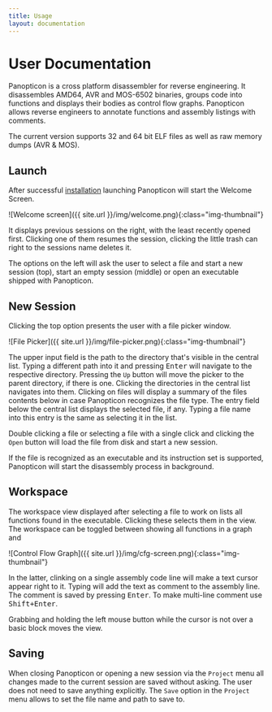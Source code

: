 ```yaml
---
title: Usage
layout: documentation
---
```

# User Documentation

Panopticon is a cross platform disassembler for reverse engineering. It
disassembles AMD64, AVR and MOS-6502 binaries, groups code into functions and
displays their bodies as control flow graphs. Panopticon allows reverse
engineers to annotate functions and assembly listings with comments.

The current version supports 32 and 64 bit ELF files as well as raw memory
dumps (AVR & MOS).

## Launch

After successful [installation](https://panopticon.re/get) launching Panopticon
will start the Welcome Screen.

![Welcome screen]({{ site.url }}/img/welcome.png){:class="img-thumbnail"}

It displays previous sessions on the right, with the least recently opened
first. Clicking one of them resumes the session, clicking the little trash can
right to the sessions name deletes it.

The options on the left will ask the user to select a file and start
a new session (top), start an empty session (middle) or open an executable
shipped with Panopticon.

## New Session
Clicking the top option presents the user with a file picker window.

![File Picker]({{ site.url }}/img/file-picker.png){:class="img-thumbnail"}

The upper input field is the path to the directory that's visible in the central
list. Typing a different path into it and pressing <kbd><kbd>Enter</kbd></kbd>
will navigate to the respective directory. Pressing the <code>Up</code> button
will move the picker to the parent directory, if there is one. Clicking the
directories in the central list navigates into them. Clicking on files will
display a summary of the files contents below in case Panopticon recognizes the
file type. The entry field below the central list displays the selected file,
if any. Typing a file name into this entry is the same as selecting it in the
list.

Double clicking a file or selecting a file with a single click and clicking the
<code>Open</code> button will load the file from disk and start a new session.

If the file is recognized as an executable and its instruction set is supported,
Panopticon will start the disassembly process in background.

## Workspace
The workspace view displayed after selecting a file to work on lists all
functions found in the executable. Clicking these selects them in the view.
The workspace can be toggled between showing all functions in a graph and

![Control Flow Graph]({{ site.url }}/img/cfg-screen.png){:class="img-thumbnail"}

In the latter, clinking on a single assembly code line will make a text cursor
appear right to it. Typing will add the text as comment to the assembly line.
The comment is saved by pressing <kbd><kbd>Enter</kbd></kbd>. To make multi-line
comment use <kbd><kbd>Shift</kbd>+<kbd>Enter</kbd></kbd>.

Grabbing and holding the left mouse button while the cursor is not over a basic
block moves the view.

## Saving
When closing Panopticon or opening a new session via the <code>Project</code>
menu all changes made to the current session are saved without asking. The user
does not need to save anything explicitly. The <code>Save</code> option in the
<code>Project</code> menu allows to set the file name and path to save to.
